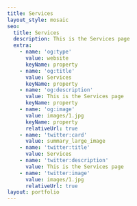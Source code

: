```yaml
---
title: Services
layout_style: mosaic
seo:
  title: Services
  description: This is the Services page
  extra:
    - name: 'og:type'
      value: website
      keyName: property
    - name: 'og:title'
      value: Services
      keyName: property
    - name: 'og:description'
      value: This is the Services page
      keyName: property
    - name: 'og:image'
      value: images/1.jpg
      keyName: property
      relativeUrl: true
    - name: 'twitter:card'
      value: summary_large_image
    - name: 'twitter:title'
      value: Services
    - name: 'twitter:description'
      value: This is the Services page
    - name: 'twitter:image'
      value: images/1.jpg
      relativeUrl: true
layout: portfolio
---
```

